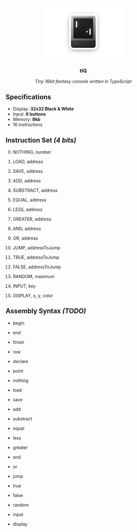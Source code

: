 <p align="center">
	<img src="https://raw.githubusercontent.com/Kirlovon/tiQ/master/assets/logo.png" alt="tiQ Logo" width="256">
</p>

<h3 align="center">tiQ</h3>
<p align="center"><i>Tiny 16bit fantasy console written in TypeScript</i></p>

## Specifications
* Display: **32x32 Black & White**
* Input: **6 buttons**
* Memory: **8kb** 
* 16 instructions

## Instruction Set _(4 bits)_
0. NOTHING, number
1. LOAD, address
2. SAVE, address
3. ADD, address
4. SUBSTRACT, address

5. EQUAL, address
6. LESS, address
7. GREATER, address
8. AND, address
9. OR, address

10. JUMP, addressToJump
11. TRUE, addressToJump
12. FALSE, addressToJump

13. RANDOM, maximum 
14. INPUT, key
15. DISPLAY, x, y, color

## Assembly Syntax _(TODO)_
* begin
* end

* finish
* raw
* declare
* point

* nothing

* load
* save
* add
* substract

* equal 
* less
* greater
* and
* or

* jump
* true
* false

* random
* input
* display

